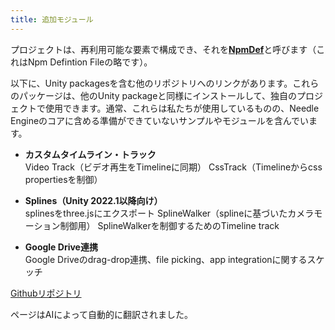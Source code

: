 ```yaml
---
title: 追加モジュール
---
```


プロジェクトは、再利用可能な要素で構成でき、それを[**NpmDef**](./project-structure.md#npm-definition-files)と呼びます（これはNpm Defintion Fileの略です）。

以下に、Unity packagesを含む他のリポジトリへのリンクがあります。これらのパッケージは、他のUnity packageと同様にインストールして、独自のプロジェクトで使用できます。通常、これらは私たちが使用しているものの、Needle Engineのコアに含める準備ができていないサンプルやモジュールを含んでいます。

   - **カスタムタイムライン・トラック**  
     Video Track（ビデオ再生をTimelineに同期）
     CssTrack（Timelineからcss propertiesを制御）
     
   - **Splines（Unity 2022.1以降向け）**  
     splinesをthree.jsにエクスポート
     SplineWalker（splineに基づいたカメラモーション制御用）
     SplineWalkerを制御するためのTimeline track

   - **Google Drive連携**  
     Google Driveのdrag-drop連携、file picking、app integrationに関するスケッチ

    
[Githubリポジトリ](https://github.com/needle-tools/needle-engine-modules)

ページはAIによって自動的に翻訳されました。